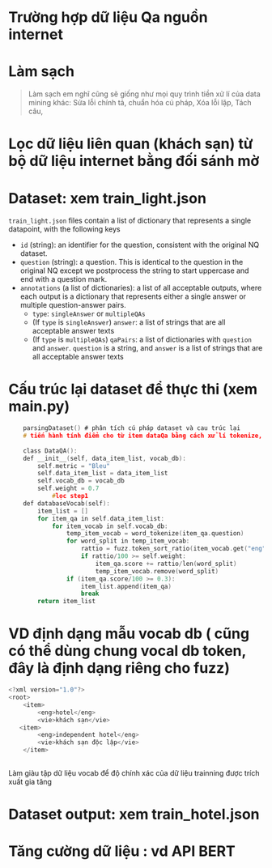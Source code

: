 # Trường hợp dữ liệu Qa nguồn internet

# Làm sạch
> Làm sạch em nghĩ cũng sẽ giống như mọi quy trình tiền xử lí của data mining khác:
> Sửa lỗi chính tả,
> chuẩn hóa cú pháp,
> Xóa lỗi lặp,
> Tách câu,
# Lọc dữ liệu liên quan (khách sạn) từ bộ dữ liệu internet bằng đối sánh mờ

# Dataset: xem train_light.json

`train_light.json` files contain a list of dictionary that represents a single datapoint, with the following keys

- `id` (string): an identifier for the question, consistent with the original NQ dataset.
- `question` (string): a question. This is identical to the question in the original NQ except we postprocess the string to start uppercase and end with a question mark.
- `annotations` (a list of dictionaries): a list of all acceptable outputs, where each output is a dictionary that represents either a single answer or multiple question-answer pairs.
    - `type`: `singleAnswer` or `multipleQAs`
    - (If `type` is `singleAnswer`) `answer`: a list of strings that are all acceptable answer texts
    - (If `type` is `multipleQAs`) `qaPairs`: a list of dictionaries with `question` and `answer`. `question` is a string, and `answer` is a list of strings that are all acceptable answer texts

# Cấu trúc lại dataset để thực thi (xem main.py)
```c
    parsingDataset() # phân tích cú pháp dataset và cau trúc lại
    # tiến hành tính điểm cho từ item dataQa bằng cách xử lí tokenize, đối khớp chuỗi với Vocabulary data 
    
    class DataQA():
    def __init__(self, data_item_list, vocab_db):
        self.metric = "Bleu"
        self.data_item_list = data_item_list
        self.vocab_db = vocab_db
        self.weight = 0.7
            #lọc step1
    def databaseVocab(self):
        item_list = []
        for item_qa in self.data_item_list:
            for item_vocab in self.vocab_db:
                temp_item_vocab = word_tokenize(item_qa.question)
                for word_split in temp_item_vocab:
                    rattio = fuzz.token_sort_ratio(item_vocab.get("eng"), word_split)
                    if rattio/100 >= self.weight:
                        item_qa.score += rattio/len(word_split)
                        temp_item_vocab.remove(word_split)
                if (item_qa.score/100 >= 0.3):
                    item_list.append(item_qa)
                    break
        return item_list

```

# VD định dạng mẫu vocab db ( cũng có thể dùng chung vocal db token, đây là định dạng riêng cho fuzz)

```c
<?xml version="1.0"?>
<root>
    <item>
        <eng>hotel</eng>
        <vie>khách sạn</vie>
   <item>
        <eng>independent hotel</eng>
        <vie>khách sạn độc lập</vie>
    </item>
    
```

Làm giàu tập dữ liệu vocab để độ chính xác của dữ liệu trainning được trích xuất gia tăng

# Dataset output: xem train_hotel.json

# Tăng cường dữ liệu : vd API BERT


